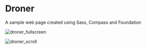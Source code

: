 # Droner
A sample web page created using Sass, Compass and Foundation

![droner_fullscreen](https://cloud.githubusercontent.com/assets/16660134/26128951/3cf73684-3a5c-11e7-9be1-25f4a22eae2f.png)

![droner_scroll](https://cloud.githubusercontent.com/assets/16660134/26128958/435e9a3a-3a5c-11e7-86ab-61176fce65fb.png)
